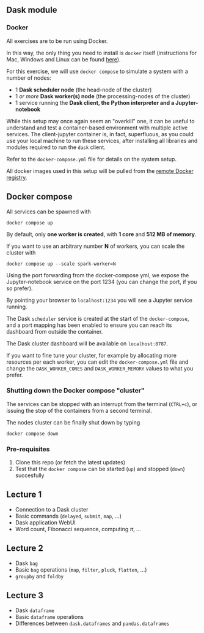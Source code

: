## Dask module

### Docker

All exercises are to be run using Docker.

In this way, the only thing you need to install is `docker` itself (instructions for Mac, Windows and Linux can be found [here](https://docs.docker.com/get-docker/)).

For this exercise, we will use `docker compose` to simulate a system with a number of nodes: 
- 1 **Dask scheduler node** (the head-node of the cluster) 
- 1 _or more_ **Dask worker(s) node** (the processing-nodes of the cluster)
- 1 service running the **Dask client, the Python interpreter and a Jupyter-notebook**

While this setup may once again seem an "overkill" one, it can be useful to understand and test a container-based environment with multiple active services. 
The client-jupyter container is, in fact, superfluous, as you could use your local machine to run these services, after installing all libraries and modules required to run the `dask` client. 

Refer to the `docker-compose.yml` file for details on the system setup.

All docker images used in this setup will be pulled from the [remote Docker registry](https://hub.docker.com/repository/docker/jpazzini/mapd-b).

## Docker compose

All services can be spawned with 

```
docker compose up
```

By default, only **one worker is created**, with **1 core** and **512 MB of memory**.

If you want to use an arbitrary number **N** of workers, you can scale the cluster with

```
docker compose up --scale spark-worker=N
```

Using the port forwarding from the docker-compose yml, we expose the Jupyter-notebook service on the port 1234 (you can change the port, if you so prefer).

By pointing your browser to `localhost:1234` you will see a Jupyter service running.

The Dask `scheduler` service is created at the start of the `docker-compose`, and a port mapping has been enabled to ensure you can reach its dashboard from outside the container. 

The Dask cluster dashboard will be available on `localhost:8787`. 

If you want to fine tune your cluster, for example by allocating more resources per each worker, you can edit the `docker-compose.yml` file and change the `DASK_WORKER_CORES` and `DASK_WORKER_MEMORY` values to what you prefer. 


### Shutting down the Docker compose "cluster"

The services can be stopped with an interrupt from the terminal (`CTRL+c`), or issuing the stop of the containers from a second terminal.

The nodes cluster can be finally shut down by typing

```
docker compose down
```

### Pre-requisites

1. Clone this repo (or fetch the latest updates) 
2. Test that the `docker compose` can be started (`up`) and stopped (`down`) succesfully 

## Lecture 1

* Connection to a Dask cluster
* Basic commands (`delayed`, `submit`, `map`, ...)
* Dask application WebUI
* Word count, Fibonacci sequence, computing $\pi$, ...

## Lecture 2

* Dask `bag`
* Basic `bag` operations (`map`, `filter`, `pluck`, `flatten`, ...)
* `groupby` and `foldby`

## Lecture 3

* Dask `dataframe`
* Basic `dataframe` operations
* Differences between `dask.dataframes` and `pandas.dataframes`